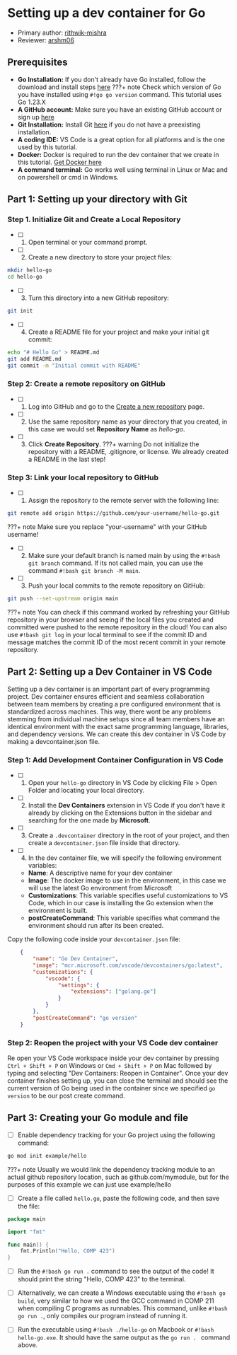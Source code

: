 # Setting up a dev container for Go 
* Primary author: [rithwik-mishra](https://github.com/rithwik-mishra)
* Reviewer: [arshm06](https://github.com/arshm06)

## Prerequisites
- **Go Installation:** If you don't already have Go installed, follow the download and install steps [here](https://go.dev/doc/install)
???+ note
    Check which version of Go you have installed using ```#!go go version``` command. This tutorial uses Go 1.23.X
- **A GitHub account:** Make sure you have an existing GitHub account or sign up [here](https://github.com/)
- **Git Installation:** Install Git [here](https://git-scm.com/book/en/v2/Getting-Started-Installing-Git) if you do not have a preexisting installation.
- **A coding IDE:** VS Code is a great option for all platforms and is the one used by this tutorial.
- **Docker:** Docker is required to run the dev container that we create in this tutorial. [Get Docker here](https://www.docker.com/products/docker-desktop)
- **A command terminal:** Go works well using terminal in Linux or Mac and on powershell or cmd in Windows.

## Part 1: Setting up your directory with Git
### Step 1. Initialize Git and Create a Local Repository
- [ ] 1. Open terminal or your command prompt.
- [ ] 2. Create a new directory to store your project files:
``` bash
mkdir hello-go
cd hello-go
```

- [ ] 3. Turn this directory into a new GitHub repository:
``` bash
git init
```

- [ ] 4. Create a README file for your project and make your initial git commit:
``` bash 
echo "# Hello Go" > README.md
git add README.md
git commit -m "Initial commit with README"
```
### Step 2: Create a remote repository on GitHub 
- [ ] 1. Log into GitHub and go to the [Create a new repository](https://github.com/new) page.
- [ ] 2. Use the same repository name as your directory that you created, in this case we would set **Repository Name** as *hello-go*. 
- [ ] 3. Click **Create Repository**.
???+ warning
    Do not initialize the repository with a README, .gitignore, or license. We already created a README in the last step!

### Step 3: Link your local repository to GitHub
- [ ] 1. Assign the repository to the remote server with the following line:
``` bash
git remote add origin https://github.com/your-username/hello-go.git 
```
???+ note 
    Make sure you replace "your-username" with your GitHub username!

- [ ] 2. Make sure your default branch is named main by using the `#!bash git branch` command. If its not called main, you can use the command `#!bash git branch -M main`.
- [ ] 3. Push your local commits to the remote repository on GitHub:
``` bash
git push --set-upstream origin main
```
???+ note
    You can check if this command worked by refreshing your GitHub repository in your browser and seeing if the local files you created and committed were pushed to the remote repository in the cloud! You can also use ```#!bash git log``` in your local terminal to see if the commit ID and message matches the commit ID of the most recent commit in your remote repository.

## Part 2: Setting up a Dev Container in VS Code
Setting up a dev container is an important part of every programming project. Dev container ensures efficient and seamless collaboration between team members by creating a pre configured environment that is standardized across machines. This way, there wont be any problems stemming from individual machine setups since all team members have an identical environment with the exact same programming language, libraries, and dependency versions. We can create this dev container in VS Code by making a devcontainer.json file.

### Step 1: Add Development Container Configuration in VS Code
- [ ] 1. Open your ```hello-go``` directory in VS Code by clicking File > Open Folder and locating your local directory.
- [ ] 2. Install the **Dev Containers** extension in VS Code if you don't have it already by clicking on the Extensions button in the sidebar and searching for the one made by **Microsoft**.
- [ ] 3. Create a ```.devcontainer``` directory in the root of your project, and then create a ```devcontainer.json``` file inside that directory. 
- [ ] 4. In the dev container file, we will specify the following environment variables:
    * **Name**: A descriptive name for your dev container
    * **Image**: The docker image to use in the environment, in this case we will use the latest Go environment from Microsoft
    * **Customizations**: This variable specifies useful customizations to VS Code, which in our case is installing the Go extension when the environment is built.
    * **postCreateCommand**: This variable specifies what command the environment should run after its been created.

Copy the following code inside your ```devcontainer.json``` file:   
``` json
    {
        "name": "Go Dev Container",
        "image": "mcr.microsoft.com/vscode/devcontainers/go:latest",
        "customizations": {
            "vscode": {
                "settings": {
                    "extensions": ["golang.go"]
                }
            }
        },
        "postCreateCommand": "go version"
    }
```

### Step 2: Reopen the project with your VS Code dev container
Re open your VS Code workspace inside your dev container by pressing ```Ctrl + Shift + P``` on Windows or ```Cmd + Shift + P``` on Mac followed by typing and selecting "Dev Containers: Reopen in Container". Once your dev container finishes setting up, you can close the terminal and should see the current version of Go being used in the container since we specified ```go version``` to be our post create command.

## Part 3: Creating your Go module and file
- [ ] Enable dependency tracking for your Go project using the following command:
``` bash
go mod init example/hello
```
???+ note
    Usually we would link the dependency tracking module to an actual github repository location, such as github.com/mymodule, but for the purposes of this example we can just use example/hello

- [ ] Create a file called ```hello.go```, paste the following code, and then save the file:
``` go
package main

import "fmt"

func main() {
    fmt.Println("Hello, COMP 423")
}
```

- [ ] Run the ```#!bash go run .``` command to see the output of the code! It should print the string "Hello, COMP 423" to the terminal.
- [ ] Alternatively, we can create a Windows executable using the ```#!bash go build```, very similar to how we used the GCC command in COMP 211 when compiling C programs as runnables. This command, unlike ```#!bash go run .```, only compiles our program instead of running it. 
- [ ] Run the executable using ```#!bash ./hello-go``` on Macbook or ```#!bash hello-go.exe```. It should have the same output as the ```go run . ``` command above.


